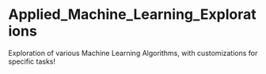 # Applied_Machine_Learning_Explorations
 Exploration of various Machine Learning Algorithms, with customizations for specific tasks!
